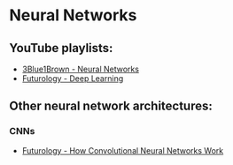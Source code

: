 # Neural Networks

## YouTube playlists:

- [3Blue1Brown - Neural Networks](https://www.youtube.com/playlist?list=PLZHQObOWTQDNU6R1_67000Dx_ZCJB-3pi)
- [Futurology - Deep Learning](https://www.youtube.com/playlist?list=PLfsEr6YiELADCJ6TflLs0Um9PDg6QJ0_0)

## Other neural network architectures:

### CNNs
- [Futurology - How Convolutional Neural Networks Work](https://www.youtube.com/watch?v=pj9-rr1wDhM)
